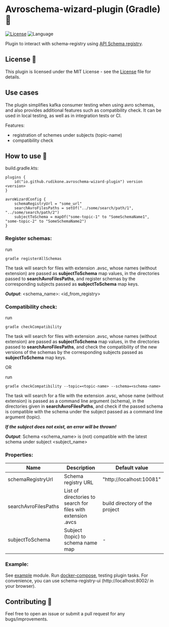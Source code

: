 # Avroschema-wizard-plugin (Gradle) 🐘

[![License](https://img.shields.io/github/license/cortinico/kotlin-android-template.svg)](LICENSE) ![Language](https://img.shields.io/github/languages/top/cortinico/kotlin-android-template?color=blue&logo=kotlin)

Plugin to interact with schema-registry using [API Schema registry](https://docs.confluent.io/platform/current/schema-registry/develop/api.html).

## License 📄

This plugin is licensed under the MIT License - see the [License](License) file for details.

## Use cases

The plugin simplifies kafka consumer testing when using avro schemas, and also provides additional features such as compatibility check.
It can be used in local testing, as well as in integration tests or CI.

Features:
- registration of schemes under subjects (topic-name)
- compatibility check

## How to use 👣

build.gradle.kts:
```
plugins {
    id("io.github.rudikone.avroschema-wizard-plugin") version <version>
}

avroWizardConfig {
    schemaRegistryUrl = "some_url"
    searchAvroFilesPaths = setOf("../some/search/path/1", "../some/search/path/2")
    subjectToSchema = mapOf("some-topic-1" to "SomeSchemaName1", "some-topic-2" to "SomeSchemaName2")
}
```
### Register schemas:

run
```
gradle registerAllSchemas
```

The task will search for files with extension .avsc, whose names (without extension) are passed as __subjectToSchema__
map values, in the directories passed to __searchAvroFilesPaths__, and register schemas by the corresponding subjects
passed as __subjectToSchema__ map keys.

***Output***: <schema_name>: <id_from_registry>

### Compatibility check:

run
```
gradle checkCompatibility
```

The task will search for files with extension .avsc, whose names (without extension) are passed as __subjectToSchema__
map values, in the directories passed to __searchAvroFilesPaths__, and check the compatibility of the new versions of
the schemas by the corresponding subjects passed as __subjectToSchema__ map keys.

OR

run
```
gradle checkCompatibility --topic=<topic-name> --schema=<schema-name>
```

The task will search for a file with the extension .avsc, whose name (without extension) is passed as a command line
argument (schema), in the directories given in __searchAvroFilesPaths__, and check if the passed schema is compatible
with the schema under the subject passed as a command line argument (topic).

***If the subject does not exist, an error will be thrown!***

***Output***: Schema <schema_name> is (not) compatible with the latest schema under subject <subject_name>

### Properties:

| Name                 | Description                                                  | Default value                  |
|----------------------|--------------------------------------------------------------|--------------------------------|
| schemaRegistryUrl    | Schema registry URL                                          | "http://localhost:10081"       |
| searchAvroFilesPaths | List of directories to search for files with extension .avcs | build directory of the project |
| subjectToSchema      | Subject (topic) to schema name map                           | -                              |

### Example:

See [example](example/build.gradle.kts) module. Run [docker-compose](example/docker-compose.yaml), testing plugin tasks.
For convenience, you can use schema-registry-ui (http://localhost:8002/ in your browser).


## Contributing 🤝

Feel free to open an issue or submit a pull request for any bugs/improvements.
